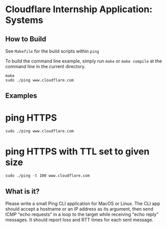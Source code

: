 # Cloudflare Internship Application: Systems

## How to Build
See `Makefile` for the build scripts within `ping`

To build the command line example, simply run `make` or `make compile`
at the command line in the current directory.

```
make
sudo ./ping www.cloudflare.com
```

## Examples
# ping HTTPS
```
sudo ./ping www.cloudflare.com
```

# ping HTTPS with TTL set to given size
```
sudo ./ping -t 100 www.cloudflare.com
```

## What is it?

Please write a small Ping CLI application for MacOS or Linux.
The CLI app should accept a hostname or an IP address as its argument, then send ICMP "echo requests" in a loop to the target while receiving "echo reply" messages.
It should report loss and RTT times for each sent message.
